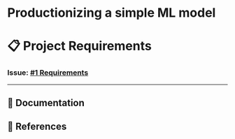 # Productionizing a simple ML model

# 📋 Project Requirements

### Issue: [#1 Requirements](https://github.com/asraful-org/ml-pipeline/issues/21)

---

## 📄 Documentation


## 📄 References

